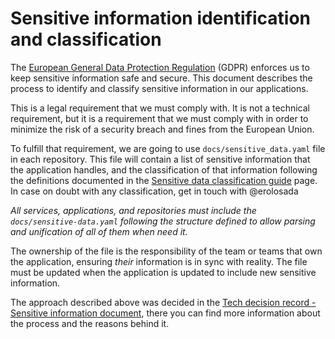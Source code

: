 # Sensitive information identification and classification

The [European General Data Protection Regulation](https://gdpr-info.eu/) (GDPR) enforces us to keep sensitive information safe and secure. This document describes the process to identify and classify sensitive information in our applications.

This is a legal requirement that we must comply with. It is not a technical requirement, but it is a requirement that we must comply with in order to minimize the risk of a security breach and fines from the European Union.

To fulfill that requirement, we are going to use `docs/sensitive_data.yaml` file in each repository. This file will contain a list of sensitive information that the application handles, and the classification of that information following the definitions documented in the [Sensitive data classification guide](https://sequra.atlassian.net/wiki/spaces/EN/pages/3880026161/Sensitive+data+classification+guide) page. In case on doubt with any classification, get in touch with @erolosada

_All services, applications, and repositories must include the `docs/sensitive-data.yaml` following the structure defined to allow parsing and unification of all of them when need it._

The ownership of the file is the responsibility of the team or teams that own the application, ensuring _their_ information is in sync with reality. The file must be updated when the application is updated to include new sensitive information.

The approach described above was decided in the [Tech decision record - Sensitive information document](https://sequra.atlassian.net/wiki/spaces/EN/pages/3814883329/2022.11.25+-+Accepted+-+Sensitive+information+document+for+all+application+repositories), there you can find more information about the process and the reasons behind it.

